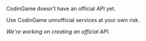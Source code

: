 CodinGame doesn't have an official API yet.

Use CodinGame unnofficial services at your own risk.

_We're working on creating an official API._